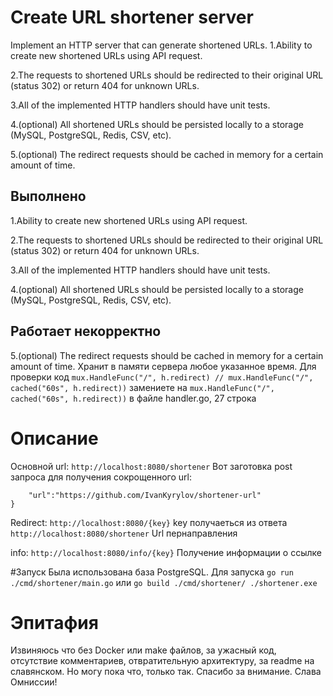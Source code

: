 # Create URL shortener server
Implement an HTTP server that can generate shortened URLs.
1.Ability to create new shortened URLs using API request.

2.The requests to shortened URLs should be redirected to their original URL (status 302) or return 404 for unknown URLs.

3.All of the implemented HTTP handlers should have unit tests.

4.(optional) All shortened URLs should be persisted locally to a storage (MySQL, PostgreSQL, Redis, CSV, etc).

5.(optional) The redirect requests should be cached in memory for a certain amount of time.


## Выполнено 

1.Ability to create new shortened URLs using API request.

2.The requests to shortened URLs should be redirected to their original URL (status 302) or return 404 for unknown URLs.

3.All of the implemented HTTP handlers should have unit tests.

4.(optional) All shortened URLs should be persisted locally to a storage (MySQL, PostgreSQL, Redis, CSV, etc).

## Работает некорректно 
5.(optional) The redirect requests should be cached in memory for a certain amount of time.
Хранит в памяти сервера любое указанное время. Для проверки код
`mux.HandleFunc("/", h.redirect)
// mux.HandleFunc("/", cached("60s", h.redirect))`
замениете на
`mux.HandleFunc("/", cached("60s", h.redirect))`
в файле handler.go, 27 строка


# Описание 
Основной url:
`http://localhost:8080/shortener`
Вот заготовка post запроса для получения сокрощенного url:
```json{
    "url":"https://github.com/IvanKyrylov/shortener-url"
}
```
Redirect:
`http://localhost:8080/{key}`
key получаеться из ответа `http://localhost:8080/shortener`
Url пернаправления 

info:
`http://localhost:8080/info/{key}`
Получение информации о ссылке


#Запуск
Была использована база PostgreSQL.
Для запуска 
`go run ./cmd/shortener/main.go`
или 
``go build ./cmd/shortener/
./shortener.exe``


# Эпитафия
Извиняюсь что без Docker или make файлов, за ужасный код, отсутствие комментариев, отвратительную архитектуру, за readme на славянском. Но могу пока что, только так. Спасибо за внимание. Слава Омниссии!
